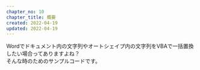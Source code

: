 ```yaml
---
chapter_no: 10
chapter_title: 概要
created: 2022-04-19
updated: 2022-04-19
---
```

Wordでドキュメント内の文字列やオートシェイプ内の文字列をVBAで一括置換したい場合ってありますよね？  
そんな時のためのサンプルコードです。
